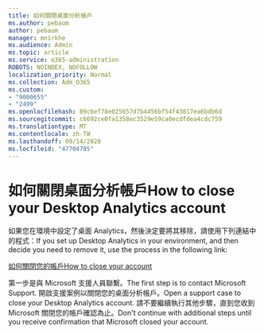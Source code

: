```yaml
---
title: 如何關閉桌面分析帳戶
ms.author: pebaum
author: pebaum
manager: mnirkhe
ms.audience: Admin
ms.topic: article
ms.service: o365-administration
ROBOTS: NOINDEX, NOFOLLOW
localization_priority: Normal
ms.collection: Adm_O365
ms.custom:
- "9000655"
- "2499"
ms.openlocfilehash: 89c6ef78e025657d7b4456bf54f43817ea6bdb6d
ms.sourcegitcommit: c6692ce0fa1358ec3529e59ca0ecdfdea4cdc759
ms.translationtype: MT
ms.contentlocale: zh-TW
ms.lasthandoff: 09/14/2020
ms.locfileid: "47704705"
---
```

# <a name="how-to-close-your-desktop-analytics-account"></a><span data-ttu-id="161ea-102">如何關閉桌面分析帳戶</span><span class="sxs-lookup"><span data-stu-id="161ea-102">How to close your Desktop Analytics account</span></span>

<span data-ttu-id="161ea-103">如果您在環境中設定了桌面 Analytics，然後決定要將其移除，請使用下列連結中的程式：</span><span class="sxs-lookup"><span data-stu-id="161ea-103">If you set up Desktop Analytics in your environment, and then decide you need to remove it, use the process in the following link:</span></span>

[<span data-ttu-id="161ea-104">如何關閉您的帳戶</span><span class="sxs-lookup"><span data-stu-id="161ea-104">How to close your account</span></span>](https://docs.microsoft.com/configmgr/desktop-analytics/account-close)

<span data-ttu-id="161ea-105">第一步是與 Microsoft 支援人員聯繫。</span><span class="sxs-lookup"><span data-stu-id="161ea-105">The first step is to contact Microsoft Support.</span></span> <span data-ttu-id="161ea-106">開啟支援案例以關閉您的桌面分析帳戶。</span><span class="sxs-lookup"><span data-stu-id="161ea-106">Open a support case to close your Desktop Analytics account.</span></span> <span data-ttu-id="161ea-107">請不要繼續執行其他步驟，直到您收到 Microsoft 關閉您的帳戶確認為止。</span><span class="sxs-lookup"><span data-stu-id="161ea-107">Don't continue with additional steps until you receive confirmation that Microsoft closed your account.</span></span>